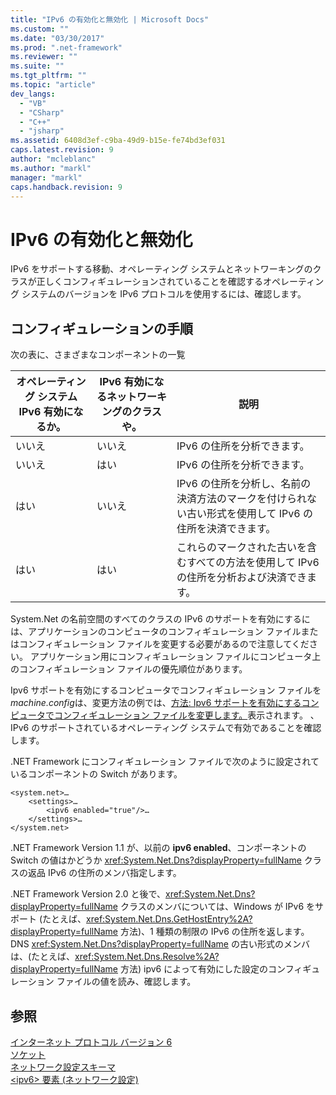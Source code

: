 ```yaml
---
title: "IPv6 の有効化と無効化 | Microsoft Docs"
ms.custom: ""
ms.date: "03/30/2017"
ms.prod: ".net-framework"
ms.reviewer: ""
ms.suite: ""
ms.tgt_pltfrm: ""
ms.topic: "article"
dev_langs: 
  - "VB"
  - "CSharp"
  - "C++"
  - "jsharp"
ms.assetid: 6408d3ef-c9ba-49d9-b15e-fe74bd3ef031
caps.latest.revision: 9
author: "mcleblanc"
ms.author: "markl"
manager: "markl"
caps.handback.revision: 9
---
```

# IPv6 の有効化と無効化
IPv6 をサポートする移動、オペレーティング システムとネットワーキングのクラスが正しくコンフィギュレーションされていることを確認するオペレーティング システムのバージョンを IPv6 プロトコルを使用するには、確認します。  
  
## コンフィギュレーションの手順  
 次の表に、さまざまなコンポーネントの一覧  
  
|オペレーティング システム IPv6 有効になるか。|IPv6 有効になるネットワーキングのクラスや。|説明|  
|--------------------------------|------------------------------|--------|  
|いいえ|いいえ|IPv6 の住所を分析できます。|  
|いいえ|はい|IPv6 の住所を分析できます。|  
|はい|いいえ|IPv6 の住所を分析し、名前の決済方法のマークを付けられない古い形式を使用して IPv6 の住所を決済できます。|  
|はい|はい|これらのマークされた古いを含むすべての方法を使用して IPv6 の住所を分析および決済できます。|  
  
 System.Net の名前空間のすべてのクラスの IPv6 のサポートを有効にするには、アプリケーションのコンピュータのコンフィギュレーション ファイルまたはコンフィギュレーション ファイルを変更する必要があるので注意してください。  アプリケーション用にコンフィギュレーション ファイルにコンピュータ上のコンフィギュレーション ファイルの優先順位があります。  
  
 Ipv6 サポートを有効にするコンピュータでコンフィギュレーション ファイルを *machine.config*は、変更方法の例では、[方法: Ipv6 サポートを有効にするコンピュータでコンフィギュレーション ファイルを変更します。](../../../docs/framework/network-programming/how-to-modify-the-computer-configuration-file-to-enable-ipv6-support.md)表示されます。  、IPv6 のサポートされているオペレーティング システムで有効であることを確認します。  
  
 .NET Framework にコンフィギュレーション ファイルで次のように設定されているコンポーネントの Switch があります。  
  
```  
<system.net>…  
    <settings>…  
        <ipv6 enabled="true"/>…  
    </settings>…  
</system.net>  
```  
  
 .NET Framework Version 1.1 が、以前の **ipv6 enabled**、コンポーネントの Switch の値はかどうか <xref:System.Net.Dns?displayProperty=fullName> クラスの返品 IPv6 の住所のメンバ指定します。  
  
 .NET Framework Version 2.0 と後で、<xref:System.Net.Dns?displayProperty=fullName> クラスのメンバについては、Windows が IPv6 をサポート \(たとえば、<xref:System.Net.Dns.GetHostEntry%2A?displayProperty=fullName> 方法\)、1 種類の制限の IPv6 の住所を返します。  DNS <xref:System.Net.Dns?displayProperty=fullName> の古い形式のメンバは、\(たとえば、<xref:System.Net.Dns.Resolve%2A?displayProperty=fullName> 方法\) ipv6 によって有効にした設定のコンフィギュレーション ファイルの値を読み、確認します。  
  
## 参照  
 [インターネット プロトコル バージョン 6](../../../docs/framework/network-programming/internet-protocol-version-6.md)   
 [ソケット](../../../docs/framework/network-programming/sockets.md)   
 [ネットワーク設定スキーマ](../../../docs/framework/configure-apps/file-schema/network/index.md)   
 [\<ipv6\> 要素 \(ネットワーク設定\)](../../../docs/framework/configure-apps/file-schema/network/ipv6-element-network-settings.md)